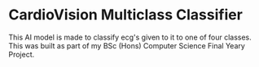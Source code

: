 # CardioVision Multiclass Classifier

This AI model is made to classify ecg's given to it to one of four classes. This was built as part of my BSc (Hons) Computer Science Final Yeary Project. 
